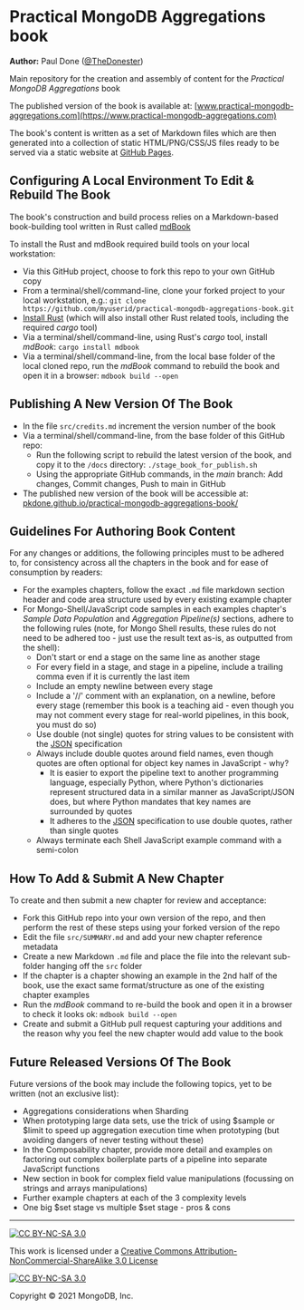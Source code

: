 # Practical MongoDB Aggregations book

__Author:__ Paul Done ([@TheDonester](https://twitter.com/TheDonester))

Main repository for the creation and assembly of content for the _Practical MongoDB Aggregations_ book

The published version of the book is available at: [www.practical-mongodb-aggregations.com](https://www.practical-mongodb-aggregations.com)

The book's content is written as a set of Markdown files which are then generated into a collection of static HTML/PNG/CSS/JS files ready to be served via a static website at [GitHub Pages](https://pages.github.com/).


## Configuring A Local Environment To Edit & Rebuild The Book

The book's construction and build process relies on a Markdown-based book-building tool written in Rust called [mdBook](https://rust-lang.github.io/mdBook/)

To install the Rust and mdBook required build tools on your local workstation:
 * Via this GitHub project, choose to fork this repo to your own GitHub copy
 * From a terminal/shell/command-line, clone your forked project to your local workstation, e.g.: `git clone https://github.com/myuserid/practical-mongodb-aggregations-book.git`
 * [Install Rust](https://www.rust-lang.org/tools/install) (which will also install other Rust related tools, including the required _cargo_ tool)
 * Via a terminal/shell/command-line, using Rust's _cargo_ tool, install _mdBook_: `cargo install mdbook`
 * Via a terminal/shell/command-line, from the local base folder of the local cloned repo, run the _mdBook_ command to rebuild the book and open it in a browser: `mdbook build --open`


## Publishing A New Version Of The Book

 * In the file `src/credits.md` increment the version number of the book
 * Via a terminal/shell/command-line, from the base folder of this GitHub repo:
   - Run the following script to rebuild the latest version of the book, and copy it to the `/docs` directory: `./stage_book_for_publish.sh`
   - Using the appropriate GitHub commands, in the _main_ branch: Add changes, Commit changes, Push to main in GitHub
 * The published new version of the book will be accessible at: [pkdone.github.io/practical-mongodb-aggregations-book/](https://pkdone.github.io/practical-mongodb-aggregations-book)


## Guidelines For Authoring Book Content

For any changes or additions, the following principles must to be adhered to, for consistency across all the chapters in the book and for ease of consumption by readers:

 * For the examples chapters, follow the exact `.md` file markdown section header and code area structure used by every existing example chapter
 * For Mongo-Shell/JavaScript code samples in each examples chapter's _Sample Data Population_ and _Aggregation Pipeline(s)_ sections, adhere to the following rules (note, for Mongo Shell results, these rules do not need to be adhered too - just use the result text as-is, as outputted from the shell):
   - Don't start or end a stage on the same line as another stage
   - For every field in a stage, and stage in a pipeline, include a trailing comma even if it is currently the last item
   - Include an empty newline between every stage
   - Include a '//' comment with an explanation, on a newline, before every stage (remember this book is a teaching aid - even though you may not comment every stage for real-world pipelines, in this book, you must do so)
   - Use double (not single) quotes for string values to be consistent with the [JSON](https://en.wikipedia.org/wiki/JSON) specification
   - Always include double quotes around field names, even though quotes are often optional for object key names in JavaScript - why?
     - It is easier to export the pipeline text to another programming language, especially Python, where Python's dictionaries represent structured data in a similar manner as JavaScript/JSON does, but where Python mandates that key names are surrounded by quotes
     - It adheres to the [JSON](https://en.wikipedia.org/wiki/JSON) specification to use double quotes, rather than single quotes
   - Always terminate each Shell JavaScript example command with a semi-colon


## How To Add & Submit A New Chapter

To create and then submit a new chapter for review and acceptance:

 * Fork this GitHub repo into your own version of the repo, and then perform the rest of these steps using your forked version of the repo
 * Edit the file `src/SUMMARY.md` and add your new chapter reference metadata
 * Create a new Markdown `.md` file and place the file into the relevant sub-folder hanging off the `src` folder
 * If the chapter is a chapter showing an example in the 2nd half of the book, use the exact same format/structure as one of the existing chapter examples
 * Run the _mdBook_ command to re-build the book and open it in a browser to check it looks ok: `mdbook build --open`
 * Create and submit a GitHub pull request capturing your additions and the reason why you feel the new chapter would add value to the book


## Future Released Versions Of The Book

Future versions of the book may include the following topics, yet to be written (not an exclusive list):

 * Aggregations considerations when Sharding
 * When prototyping large data sets, use the trick of using $sample or $limit to speed up aggregation execution time when prototyping (but avoiding dangers of never testing without these)
 * In the Composability chapter, provide more detail and examples on factoring out complex boilerplate parts of a pipeline into separate JavaScript functions
 * New section in book for complex field value manipulations (focussing on strings and arrays manipulations)
 * Further example chapters at each of the 3 complexity levels
 * One big $set stage vs multiple $set stage - pros & cons


----

[![CC BY-NC-SA 3.0][cc-by-nc-sa-shield]][cc-by-nc-sa]

This work is licensed under a [Creative Commons Attribution-NonCommercial-ShareAlike 3.0 License][cc-by-nc-sa]

[![CC BY-NC-SA 3.0][cc-by-nc-sa-image]][cc-by-nc-sa]

[cc-by-nc-sa]: https://creativecommons.org/licenses/by-nc-sa/3.0/
[cc-by-nc-sa-image]: https://licensebuttons.net/l/by-nc-sa/3.0/88x31.png
[cc-by-nc-sa-shield]: https://img.shields.io/badge/License-CC%20BY--NC--SA%203.0-lightgrey.svg

Copyright &copy; 2021 MongoDB, Inc.

